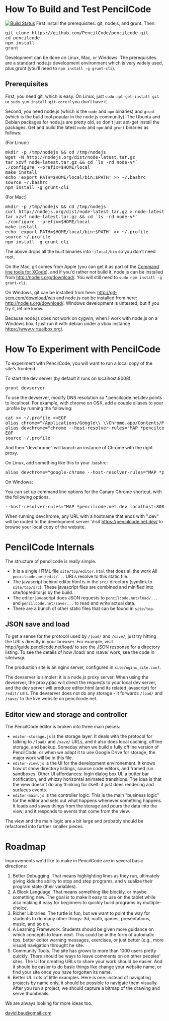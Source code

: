 How To Build and Test PencilCode
================================
[![Build Status](https://travis-ci.org/PencilCode/pencilcode.png?branch=master)](https://travis-ci.org/PencilCode/pencilcode)
First install the prerequisites: git, nodejs, and grunt.  Then:

<pre>
git clone https://github.com/PencilCode/pencilcode.git
cd pencilcode
npm install
grunt
</pre>

Development can be done on Linux, Mac, or Windows.
The prerequisites are a standard node.js development environment
which is very widely used, plus grunt (you'll need to
`npm install -g grunt-cli`).

Prerequisites
-------------

First, you need git, which is easy.  On Linux,
just `sudo apt-get install git` or `sudo yum install git-core`
if you don't have it.

Second, you need node.js (which is the `node` and `npm` binaries)
and `grunt` (which is the build tool popular in the node.js community).
The Ubuntu and Debian packages for node.js are pretty old, so don't
just apt-get install the packages.  Get and build the latest `node` and
`npm` and `grunt` binaries as follows:

(For Linux:)

<pre>
mkdir -p /tmp/nodejs && cd /tmp/nodejs
wget -N http://nodejs.org/dist/node-latest.tar.gz
tar xzvf node-latest.tar.gz && cd `ls -rd node-v*`
./configure --prefix=$HOME/local
make install
echo 'export PATH=$HOME/local/bin:$PATH' &gt;&gt; ~/.bashrc
source ~/.bashrc
npm install -g grunt-cli
</pre>

(For Mac:)

<pre>
mkdir -p /tmp/nodejs && cd /tmp/nodejs
curl http://nodejs.org/dist/node-latest.tar.gz > node-latest.tar.gz
tar xzvf node-latest.tar.gz && cd `ls -rd node-v*`
./configure --prefix=$HOME/local
make install
echo 'export PATH=$HOME/local/bin:$PATH' &gt;&gt; ~/.profile
source ~/.profile
npm install -g grunt-cli
</pre>

The above drops all the built binaries into `~/local/bin` so you
don't need root.

On the Mac, git comes from Apple (you can get it as part of the
[Command line tools for XCode](https://developer.apple.com/downloads/index.action?q=xcode#)),
and if you'd rather not build it, node.js can be installed from
http://nodejs.org/download/.
You will still need to `sudo npm install -g grunt-cli`.

On Windows, git can be installed from here:
http://git-scm.com/download/win and node.js can be installed
from here: http://nodejs.org/download/.  Windows development
is untested, but if you try it, let me know.

Because node.js does not work on cygwin, when I work with node.js
on a Windows box, I just run it with debian under a vbox instance
https://www.virtualbox.org/.


How To Experiment with PencilCode
=================================

To experiment with PencilCode, you will want to run a local
copy of the site's frontend.

To start the dev server (by default it runs on localhost:8008):

<pre>
grunt devserver
</pre>

To use the devserver, modify DNS resolution so *.pencilcode.net.dev points to localhost.
For example, with chrome on OSX, add a couple aliases to your .profile by running the following:

<pre>
cat &gt;&gt; ~/.profile &lt;&lt;EOF
alias chrome="/Applications/Google\\ \\Chrome.app/Contents/MacOS/Google\\ \\Chrome"
alias devchrome="chrome --host-resolver-rules="MAP *pencilcode.net.dev localhost:8008" --user-data-dir=$HOME/devchrome --ignore-certificate-errors https://pencilcode.net.dev/"
EOF
source ~/.profile
</pre>

And then "devchrome" will launch an instance of Chrome with the right proxy.

On Linux, add something like this to your .bashrc:

<pre>
alias devchrome="google-chrome --host-resolver-rules="MAP *pencilcode.net.dev localhost:8008" --user-data-dir=$HOME/devchrome --ignore-certificate-errors https://pencilcode.net.dev/"
</pre>

On Windows:

You can set up command line options for the Canary Chrome shortcut, with the following options.

<pre>
--host-resolver-rules="MAP *pencilcode.net.dev localhost:8008" --ignore-certificate-errors https://pencilcode.net.dev/"
</pre>

When running devchrome, any URL with a hostname that ends with ".dev"
will be routed to the development server.  Visit https://pencilcode.net.dev/
to browse your local copy of the website.


PencilCode Internals
====================

The structure of pencilcode is really simple.
* It is a single HTML file `site/top/editor.html` that does all the work
  All `pencilcode.net/edit/...` URLs resolve to this static file.
* The javascript behind editor.html is in the `src/` directory (symlink
  to `site/top/src`).  These javascript files are combined and minified
  into site/top/editor.js by the build.
* The editor javascript does JSON requests to `pencilcode.net/load/...`
  and `pencilcode.net/save/...` to read and write actual data.
* There are a bunch of other static files that can be found in
  `site/top`.

JSON save and load
------------------

To get a sense for the protocol used by `/load/` and `/save/`, just
try hitting the URLs directly in your browser.  For example, visit
http://guide.pencilcode.net/load/ to see the JSON response for
a directory listing.  To see the details of how /load/ and /save/
work, see the code in site/wsgi.

The production site is an nginx server, configured in `site/nginx_site.conf`.

The devserver is simpler: it is a node.js proxy server.  When using
the devserver, the proxy.pac will direct the requests to your local
dev server, and the dev server will produce editor.html (and its
related javascript) for `/edit/` urls.  The devserver does not do any
storage - it forwards `/load/` and `/save/` to the live website on
pencilcode.net.

Editor view and storage and controller
--------------------------------------

The PencilCode editor is broken into three main pieces:

* `editor-storage.js` is the storage layer.  It deals with the
  protocol for talking to `/load/` and `/save/` URLs, and it also
  does local caching, offline storage, and backup.  Someday
  when we build a fully offline version of PencilCode, or when
  we adapt it to use Google Drive for storage, the major work
  will be in this file.
* `editor-view.js` is the UI for the development environement.
  It knows how ot show directory listings, source code editors,
  and framed run sandboxes.  Other UI affordances: login dialog
  box UI, a butter bar notification, and whizzy horizontal
  animated transitions.  The idea is that the view doesn't
  do any thinking for itself: it just does rendering and
  surfaces events.
* `editor-main.js` is the controller logic.  This is the main
  "business logic" for the editor and sets out what happens
  whenever something happens.  It loads and saves things
  from the storage and pours the data into the view; and
  it responds to events that come from the view.

The view and the main logic are a bit large and probably should
be refactored into further smaller pieces.

Roadmap
=======

Improvements we'd like to make in PencilCode are in several basic
directions:

1. Better Debugging.  That means highlighting lines as they run,
   ultimately giving kids the ability to stop and step programs,
   and visualize their program state (their variables).
2. A Block Language.  That means something like blockly, or maybe
   something new.  The goal is to make it easy to use on the tablet
   while also making it easy for beginners to quickly build
   programs by multiple-choice.
3. Richer Libraries.  The turtle is fun, but we want to point the
   way for students to do many other things: 3d, math, games,
   presentations, music, and so on.
4. A Learning Framework.  Students should be given more guidance
   on which concepts to learn next.  This could be in the form of
   automatic tips, better editor warning messages, exercises, or
   just better (e.g., more visual) navigation throught he site.
5. Community Tools.  The site has grown to more than 1000 users
   pretty quickly.  There should be ways to leave comments on
   on other peoples' sites.  The UI for creating URLs to share
   your work should be easier.  And it should be easier to do basic
   things like change your website name, or find your site once
   you have forgotten its name.
6. Better UI.  Lots of little examples.  Here is one: instead of
   navigating projects by name only, it should be possible to
   navigate them visually.  After you run a project, we should
   capture a bitmap of the drawing and serve thumbnails.

We are always looking for more ideas too.

david.bau@gmail.com

